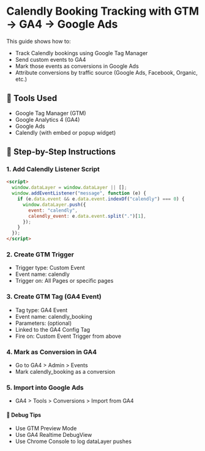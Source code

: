 # Calendly Booking Tracking with GTM → GA4 → Google Ads

This guide shows how to:

- Track Calendly bookings using Google Tag Manager
- Send custom events to GA4
- Mark those events as conversions in Google Ads
- Attribute conversions by traffic source (Google Ads, Facebook, Organic, etc.)

## 🔧 Tools Used

- Google Tag Manager (GTM)
- Google Analytics 4 (GA4)
- Google Ads
- Calendly (with embed or popup widget)

## 📜 Step-by-Step Instructions

### 1. Add Calendly Listener Script

```html
<script>
  window.dataLayer = window.dataLayer || [];
  window.addEventListener("message", function (e) {
    if (e.data.event && e.data.event.indexOf("calendly") === 0) {
      window.dataLayer.push({
        event: "calendly",
        calendly_event: e.data.event.split(".")[1],
      });
    }
  });
</script>
```
### 2. Create GTM Trigger

- Trigger type: Custom Event
- Event name: calendly
- Trigger on: All Pages or specific pages

### 3. Create GTM Tag (GA4 Event)
- Tag type: GA4 Event
- Event name: calendly_booking
- Parameters: (optional)
- Linked to the GA4 Config Tag
- Fire on: Custom Event Trigger from above

### 4. Mark as Conversion in GA4

- Go to GA4 > Admin > Events
- Mark calendly_booking as a conversion

### 5. Import into Google Ads

- GA4 > Tools > Conversions > Import from GA4

#### 🧪 Debug Tips

- Use GTM Preview Mode
- Use GA4 Realtime DebugView
- Use Chrome Console to log dataLayer pushes

